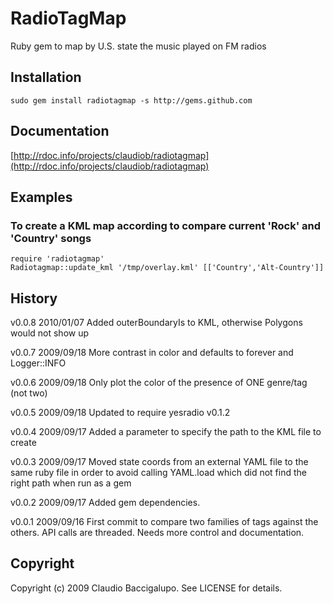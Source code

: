 # RadioTagMap #

Ruby gem to map by U.S. state the music played on FM radios

## Installation ##

    sudo gem install radiotagmap -s http://gems.github.com

## Documentation ##

[http://rdoc.info/projects/claudiob/radiotagmap](http://rdoc.info/projects/claudiob/radiotagmap)

## Examples ##

### To create a KML map according to compare current 'Rock' and 'Country' songs 

    require 'radiotagmap'
    Radiotagmap::update_kml '/tmp/overlay.kml' [['Country','Alt-Country']]

## History ##

v0.0.8  2010/01/07
        Added outerBoundaryIs to KML, otherwise Polygons would not show up

v0.0.7  2009/09/18
        More contrast in color and defaults to forever and Logger::INFO

v0.0.6  2009/09/18
        Only plot the color of the presence of ONE genre/tag (not two)

v0.0.5  2009/09/18
        Updated to require yesradio v0.1.2

v0.0.4  2009/09/17
        Added a parameter to specify the path to the KML file to create

v0.0.3  2009/09/17
        Moved state coords from an external YAML file to the same ruby file
        in order to avoid calling YAML.load which did not find the right path
        when run as a gem

v0.0.2  2009/09/17
        Added gem dependencies.

v0.0.1  2009/09/16
        First commit to compare two families of tags against the others.
        API calls are threaded. Needs more control and documentation.

## Copyright ##

Copyright (c) 2009 Claudio Baccigalupo. See LICENSE for details.
